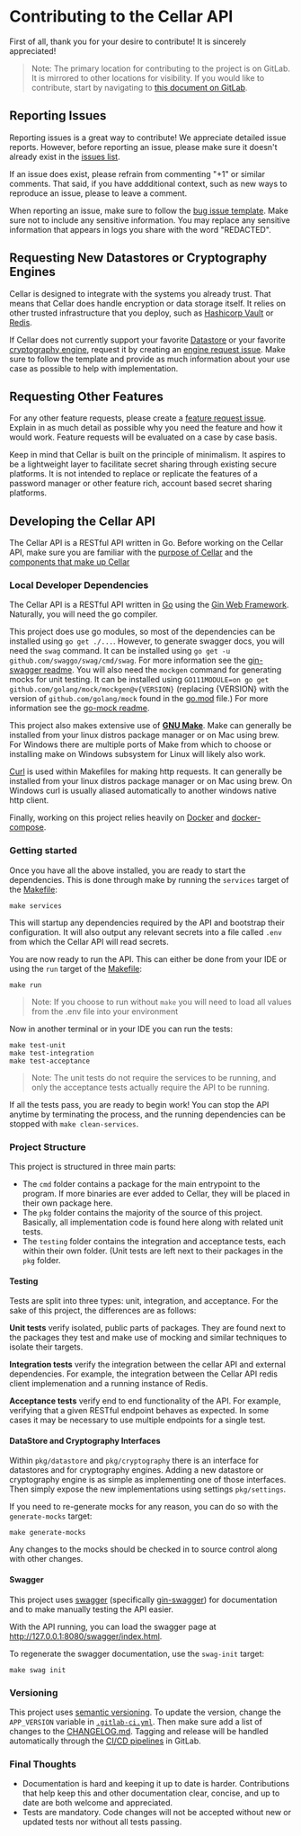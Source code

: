 # Contributing to the Cellar API

First of all, thank you for your desire to contribute!
It is sincerely appreciated!

> Note: The primary location for contributing to the project is on GitLab.
> It is mirrored to other locations for visibility.
> If you would like to contribute, start by navigating to [this document on GitLab][contributing-gitlab].

## Reporting Issues

Reporting issues is a great way to contribute!
We appreciate detailed issue reports.
However, before reporting an issue, please make sure it doesn't already exist in the [issues list][issues-list].

If an issue does exist, please refrain from commenting "+1" or similar comments.
That said, if you have addditional context, such as new ways to reproduce an issue, please to leave a comment.

When reporting an issue, make sure to follow the [bug issue template][issues-bug].
Make sure not to include any sensitive information.
You may replace any sensitive information that appears in logs you share with the word "REDACTED".


## Requesting New Datastores or Cryptography Engines

Cellar is designed to integrate with the systems you already trust.
That means that Cellar does handle encryption or data storage itself.
It relies on other trusted infrastructure that you deploy, such as [Hashicorp Vault][vault] or [Redis][redis].

If Cellar does not currently support your favorite [Datastore][docs-datastore] or your favorite [cryptography engine][docs-cryptography],
request it by creating an [engine request issue][issues-engine-request].
Make sure to follow the template and provide as much information about your use case as possible to help with implementation.


## Requesting Other Features

For any other feature requests, please create a [feature request issue][issues-feature-request].
Explain in as much detail as possible why you need the feature and how it would work.
Feature requests will be evaluated on a case by case basis.

Keep in mind that Cellar is built on the principle of minimalism.
It aspires to be a lightweight layer to facilitate secret sharing through existing secure platforms.
It is not intended to replace or replicate the features of a password manager or other feature rich, account based secret sharing platforms.


## Developing the Cellar API

The Cellar API is a RESTful API written in Go.
Before working on the Cellar API, make sure you are familiar with the [purpose of Cellar][docs-home] and the [components that make up Cellar][docs-application-structure]


### Local Developer Dependencies

The Cellar API is a RESTful API written in [Go][golang] using the [Gin Web Framework][gin].
Naturally, you will need the go compiler.

This project does use go modules, so most of the dependencies can be installed using `go get ./...`.
However, to generate swagger docs, you will need the `swag` command.
It can be installed using `go get -u github.com/swaggo/swag/cmd/swag`.
For more information see the [gin-swagger readme][gin-swagger].
You will also need the `mockgen` command for generating mocks for unit testing.
It can be installed using `GO111MODULE=on go get github.com/golang/mock/mockgen@v{VERSION}`
(replacing {VERSION} with the version of `github.com/golang/mock` found in the [go.mod][go-mod] file.)
For more information see the [go-mock readme][go-mock].

This project also makes extensive use of [**GNU Make**][gnu-make].
Make can generally be installed from your linux distros package manager or on Mac using brew.
For Windows there are multiple ports of Make from which to choose or installing make on Windows subsystem for Linux will likely also work.

[Curl][curl] is used within Makefiles for making http requests.
It can generally be installed from your linux distros package manager or on Mac using brew.
On Windows curl is usually aliased automatically to another windows native http client.

Finally, working on this project relies heavily on [Docker][docker] and [docker-compose][docker-compose].


### Getting started

Once you have all the above installed, you are ready to start the dependencies.
This is done through make by running the `services` target of the [Makefile][makefile]:

```shell
make services
```

This will startup any dependencies required by the API and bootstrap their configuration.
It will also output any relevant secrets into a file called `.env` from which the Cellar API will read secrets.

You are now ready to run the API.
This can either be done from your IDE or using the `run` target of the [Makefile][makefile]:

```shell
make run
```

> Note: If you choose to run without `make` you will need to load all values from the .env file into your environment

Now in another terminal or in your IDE you can run the tests:

```shell
make test-unit
make test-integration
make test-acceptance
```

> Note: The unit tests do not require the services to be running,
> and only the acceptance tests actually require the API to be running.

If all the tests pass, you are ready to begin work!
You can stop the API anytime by terminating the process,
and the running dependencies can be stopped with `make clean-services`.


### Project Structure

This project is structured in three main parts:

- The `cmd` folder contains a package for the main entrypoint to the program.
  If more binaries are ever added to Cellar, they will be placed in their own package here.
- The `pkg` folder contains the majority of the source of this project.
  Basically, all implementation code is found here along with related unit tests.
- The `testing` folder contains the integration and acceptance tests, each within their own folder.
  (Unit tests are left next to their packages in the `pkg` folder.


#### Testing

Tests are split into three types: unit, integration, and acceptance.
For the sake of this project, the differences are as follows:

**Unit tests** verify isolated, public parts of packages.
They are found next to the packages they test and make use of mocking and similar techniques to isolate their targets.

**Integration tests** verify the integration between the cellar API and external dependencies.
For example, the integration between the Cellar API redis client implemenation and a running instance of Redis.

**Acceptance tests** verify end to end functionality of the API.
For example, verifying that a given RESTful endpoint behaves as expected.
In some cases it may be necessary to use multiple endpoints for a single test.


#### DataStore and Cryptography Interfaces

Within `pkg/datastore` and `pkg/cryptography` there is an interface for datastores and for cryptography engines.
Adding a new datastore or cryptography engine is as simple as implementing one of those interfaces.
Then simply expose the new implementations using settings `pkg/settings`.

If you need to re-generate mocks for any reason, you can do so with the `generate-mocks` target:

```shell
make generate-mocks
```

Any changes to the mocks should be checked in to source control along with other changes.


#### Swagger

This project uses [swagger][swagger] (specifically [gin-swagger][gin-swagger]) for documentation and to make manually testing the API easier.

With the API running, you can load the swagger page at http://127.0.0.1:8080/swagger/index.html.

To regenerate the swagger documentation, use the `swag-init` target:


```shell
make swag init
```



### Versioning

This project uses [semantic versioning][semver].
To update the version, change the `APP_VERSION` variable in [`.gitlab-ci.yml`][gitlab-ci].
Then make sure add a list of changes to the [CHANGELOG.md][changelog].
Tagging and release will be handled automatically through the [CI/CD pipelines][pipelines] in GitLab.


### Final Thoughts

- Documentation is hard and keeping it up to date is harder.
  Contributions that help keep this and other documentation clear, concise, and up to date are both welcome and appreciated.
- Tests are mandatory. Code changes will not be accepted without new or updated tests nor without all tests passing.


[makefile]: Makefile
[go-mod]: go.mod
[gitlab-ci]: .gitlab-ci.yml
[changelog]: CHANGELOG.md
[contributing-gitlab]: https://gitlab.com/cellar-app/cellar-api/-/blob/main/CONTRIBUTING.md

[docs-datastore]: https://cellar-app.io/basics/application-structure/#datastore
[docs-cryptography]: https://cellar-app.io/basics/application-structure/#cryptography
[docs-application-structure]: https://cellar-app.io/basics/application-structure/
[docs-home]: https://cellar-app.io/

[issues-list]: https://gitlab.com/cellar-app/cellar-api/-/issues
[issues-bug]: https://gitlab.com/cellar-app/cellar-api/-/issues/new
[issues-engine-request]: https://gitlab.com/cellar-app/cellar-api/-/issues/new
[issues-feature-request]: https://gitlab.com/cellar-app/cellar-api/-/issues/new

[pipelines]: https://gitlab.com/cellar-app/cellar-api/-/pipelines

[gin]:  https://github.com/gin-gonic/gin
[go-mock]: https://github.com/golang/mock
[gin-swagger]: https://github.com/swaggo/gin-swagger

[vault]: https://www.vaultproject.io/
[redis]: https://redis.io/
[golang]: https://golang.org/
[gnu-make]: https://www.gnu.org/software/make/
[docker]: https://www.docker.com/
[docker-compose]: https://docs.docker.com/compose/
[curl]: https://curl.se/
[semver]: https://semver.org/
[swagger]: https://swagger.io/
